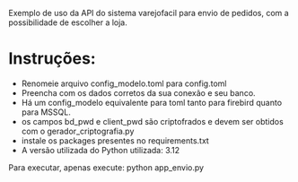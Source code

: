 Exemplo de uso da API do sistema varejofacil para envio de pedidos, com a possibilidade de escolher a loja.

# Instruções:

 - Renomeie arquivo config_modelo.toml para config.toml
 - Preencha com os dados corretos da sua conexão e seu banco.
 - Há um config_modelo equivalente para toml tanto para firebird quanto para MSSQL.
 - os campos bd_pwd e client_pwd são criptofrados e devem ser obtidos com o gerador_criptografia.py
 - instale os packages presentes no requirements.txt
 - A versão utilizada do Python utilizada: 3.12


Para executar, apenas execute:
python app_envio.py